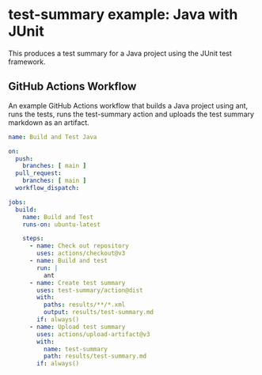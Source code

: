 test-summary example: Java with JUnit
=====================================

This produces a test summary for a Java project using the JUnit test framework.

GitHub Actions Workflow
-----------------------

An example GitHub Actions workflow that builds a Java project using ant, runs the tests, runs the test-summary action and uploads the test summary markdown as an artifact.

```yaml
name: Build and Test Java

on:
  push:
    branches: [ main ]
  pull_request:
    branches: [ main ]
  workflow_dispatch:

jobs:
  build:
    name: Build and Test
    runs-on: ubuntu-latest

    steps:
      - name: Check out repository
        uses: actions/checkout@v3
      - name: Build and test
        run: |
          ant
      - name: Create test summary
        uses: test-summary/action@dist
        with:
          paths: results/**/*.xml
          output: results/test-summary.md
        if: always()
      - name: Upload test summary
        uses: actions/upload-artifact@v3
        with:
          name: test-summary
          path: results/test-summary.md
        if: always()
```
